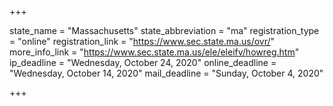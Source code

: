 +++

state_name = "Massachusetts"
state_abbreviation = "ma"
registration_type = "online"
registration_link = "https://www.sec.state.ma.us/ovr/"
more_info_link = "https://www.sec.state.ma.us/ele/eleifv/howreg.htm"
ip_deadline = "Wednesday, October 24, 2020"
online_deadline = "Wednesday, October 14, 2020"
mail_deadline = "Sunday, October 4, 2020"

+++